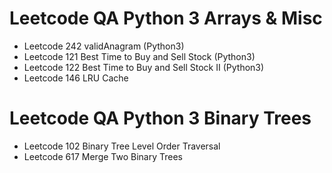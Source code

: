 # Leetcode QA Python 3 Arrays & Misc

- Leetcode 242 validAnagram (Python3) 
- Leetcode 121 Best Time to Buy and Sell Stock (Python3)
- Leetcode 122 Best Time to Buy and Sell Stock II (Python3)
- Leetcode 146 LRU Cache


# Leetcode QA Python 3 Binary Trees

- Leetcode 102 Binary Tree Level Order Traversal
- Leetcode 617 Merge Two Binary Trees
